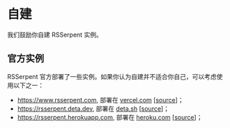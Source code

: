 # 自建

我们鼓励你自建 RSSerpent 实例。

## 官方实例

RSSerpent 官方部署了一些实例。如果你认为自建并不适合你自己，可以考虑使用以下之一：

- <https://www.rsserpent.com>, 部署在 [vercel.com](https://vercel.com/) [[source](https://github.com/RSSerpent/rsserpent-deploy-vercel)]；
- <https://rsserpent.deta.dev>, 部署在 [deta.sh](https://www.deta.sh/) [[source](https://github.com/RSSerpent/rsserpent-deploy-deta)]；
- <https://rsserpent.herokuapp.com>, 部署在 [heroku.com](https://www.heroku.com/) [[source](https://github.com/RSSerpent/rsserpent-deploy-heroku)]；
